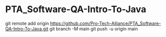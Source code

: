 # PTA_Software-QA-Intro-To-Java
git remote add origin https://github.com/Pro-Tech-Alliance/PTA_Software-QA-Intro-To-Java.git
git branch -M main
git push -u origin main
